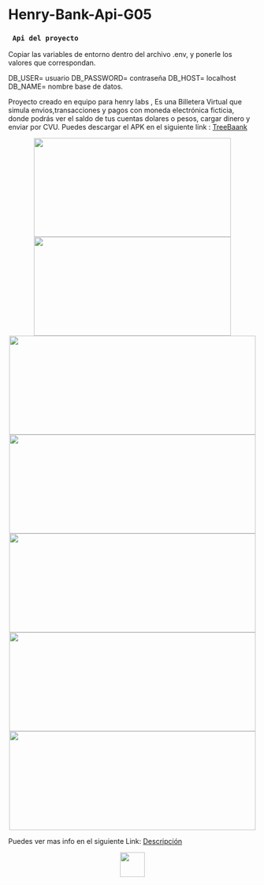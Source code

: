 # Henry-Bank-Api-G05

### ` Api del proyecto`


Copiar las variables de entorno dentro del archivo .env, y ponerle los valores que correspondan.

DB_USER= usuario 
DB_PASSWORD= contraseña
DB_HOST= localhost
DB_NAME= nombre base de datos.


Proyecto creado en equipo para henry labs , Es una Billetera Virtual que simula envios,transacciones y pagos con moneda electrónica ficticia, donde podrás ver el saldo de tus cuentas dolares o pesos, cargar dinero y enviar por CVU.
Puedes descargar el APK en el siguiente link  : [TreeBaank](https://drive.google.com/file/d/1ZBBJfk34kLWOKT6QSCeHXc1n09jh6v0S/view?usp=sharing)

<p align='center'>
    <img  src='https://scontent.faep14-2.fna.fbcdn.net/v/t1.0-9/153718143_255945026056953_1748464035294499236_n.jpg?_nc_cat=104&ccb=3&_nc_sid=730e14&_nc_ohc=ukrkBBU6R88AX_-zpTN&_nc_oc=AQnfNCMx0L0b11_WGCHKTenF0iwLFqXoZzMcrVPXLCLnU_S28UajWThP6zeincm5XUY&_nc_ht=scontent.faep14-2.fna&oh=4f4eb88534462a2f7401c4fda48f8ba3&oe=6058DF38'width="400" height="200" </img>
        <img  src='https://scontent.faep14-2.fna.fbcdn.net/v/t1.0-9/154027100_255944759390313_7634436681737864836_n.jpg?_nc_cat=109&ccb=3&_nc_sid=730e14&_nc_ohc=d3YBV-A_bk4AX8dAIAG&_nc_ht=scontent.faep14-2.fna&oh=5d55d7cb81288bdbc5920dad62321529&oe=6057F4D0'width="400" height="200" </img>
            <img  src='https://scontent.faep14-2.fna.fbcdn.net/v/t1.0-9/153867221_255945016056954_2869797233218830518_n.jpg?_nc_cat=111&ccb=3&_nc_sid=730e14&_nc_ohc=xsuE5QhxC8IAX-2se2N&_nc_ht=scontent.faep14-2.fna&oh=6e9f10e951aa40a105ddc3a0e69f812f&oe=605A9CFE'width="500" height="200" </img>
         <img  src='https://scontent.faep14-2.fna.fbcdn.net/v/t1.0-9/153679196_255944742723648_7846469895951802989_n.jpg?_nc_cat=109&ccb=3&_nc_sid=730e14&_nc_ohc=JGTMA3WNnSMAX_lY5np&_nc_ht=scontent.faep14-2.fna&oh=da8924e5202f7947ee1e6cf4fc369cfc&oe=60597E4A'width="500" height="200" </img>
           <img  src='https://scontent.faep14-2.fna.fbcdn.net/v/t1.0-9/151702883_255944792723643_7678326020994387554_n.jpg?_nc_cat=109&ccb=3&_nc_sid=730e14&_nc_ohc=0PELSgt3mJAAX_ET4yE&_nc_ht=scontent.faep14-2.fna&oh=d3e42ea8c871739a89971011e9c6e614&oe=605A1407'width="500" height="200" </img>
  <img  src='https://scontent.faep14-2.fna.fbcdn.net/v/t1.0-9/153222379_255944879390301_3173694239169008840_n.jpg?_nc_cat=111&ccb=3&_nc_sid=730e14&_nc_ohc=Qr5bqfZl5uQAX8crCwj&_nc_ht=scontent.faep14-2.fna&oh=ace86eb213f6d34e1b2b5ae8ebbe510c&oe=605A7ACA'width="500" height="200" </img>
    <img  src='https://scontent.faep14-2.fna.fbcdn.net/v/t1.0-9/153488657_255944926056963_6428303226268309338_n.jpg?_nc_cat=100&ccb=3&_nc_sid=730e14&_nc_ohc=IzTMXceVCH0AX9dSNxS&_nc_ht=scontent.faep14-2.fna&oh=ff01b9ba79ac2232ab4dc63efadbb024&oe=6058F4DE'width="500" height="200" </img>
</p>

Puedes ver mas info en el siguiente Link: [Descripción](https://docs.google.com/presentation/d/1R5qJQgjqdAa9ach0rT4UwEqhyTLiU9KfVgwREJyXYRc/edit#slide=id.p23)

<p align='center'>
    <img style= width:50px src='https://media1.giphy.com/media/X7Oe8SfCbv5GSzDGFl/100.webp?cid=ecf05e472dte91ha2ua54kv8x8xyp6icg53zs36lfr09bvxu&rid=100.webp' </img>
</p>

